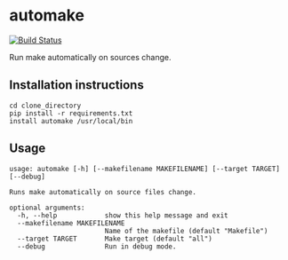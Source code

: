 # automake
[![Build Status](https://travis-ci.com/gchlebus/automake.svg?branch=master)](https://travis-ci.com/gchlebus/automake)

Run make automatically on sources change.

## Installation instructions
```
cd clone_directory
pip install -r requirements.txt
install automake /usr/local/bin
```

## Usage
```
usage: automake [-h] [--makefilename MAKEFILENAME] [--target TARGET] [--debug]

Runs make automatically on source files change.

optional arguments:
  -h, --help            show this help message and exit
  --makefilename MAKEFILENAME
                        Name of the makefile (default "Makefile")
  --target TARGET       Make target (default "all")
  --debug               Run in debug mode.
```

